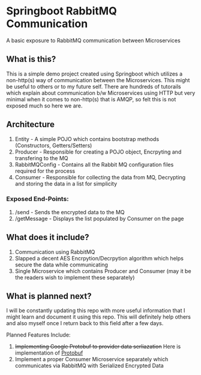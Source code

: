 # Springboot RabbitMQ Communication
A basic exposure to RabbitMQ communication between Microservices

## What is this?
This is a simple demo project created using Springboot which utilizes a non-http(s) way of communication between the Microservices. This might be useful to others or to my future self. There are hundreds of tutorails which explain about communication b/w Microservices using HTTP but very minimal when it comes to non-http(s) that is AMQP, so felt this is not exposed much so here we are.

## Architecture
1) Entity - A simple POJO which contains bootstrap methods (Constructors, Getters/Setters)
2) Producer - Responsible for creating a POJO object, Encrpyting and transfering to the MQ
3) RabbitMQConfig - Contains all the Rabbit MQ configuration files required for the process
4) Consumer - Responsible for collecting the data from MQ, Decrypting and storing the data in a list for simplicity

### Exposed End-Points:
1) /send - Sends the encrypted data to the MQ
2) /getMessage - Displays the list populated by Consumer on the page

## What does it include?
1) Communication using RabbitMQ
2) Slapped a decent AES Encrpytion/Decrpytion algorithm which helps secure the data while communicating
3) Single Microservice which contains Producer and Consumer (may it be the readers wish to implement these separately) 

## What is planned next?
I will be constantly updating this repo with more useful information that I might learn and document it using this repo. This will definitely help others and also myself once I return back to this field after a few days.

Planned Features Include:
1) ~~Implementing Google Protobuf to provider data serliazation~~ Here is implementation of [Protobuf](https://github.com/UrAvgCoder/Springboot-RabbitMQ-Communication/tree/protobuf-included)
2) Implement a proper Consumer Microservice separately which communicates via RabbitMQ with Serialized Encrypted Data
